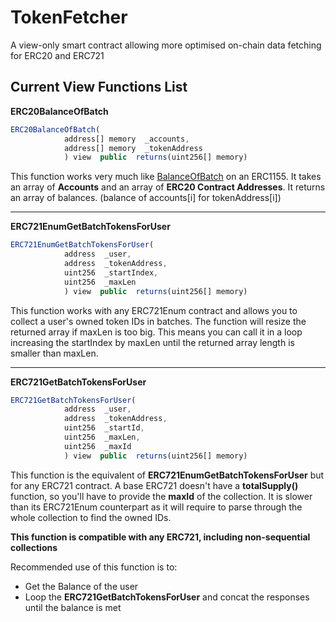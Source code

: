 
# TokenFetcher

A view-only smart contract allowing more optimised on-chain data fetching for ERC20 and ERC721

## Current View Functions List

**ERC20BalanceOfBatch**
```js
ERC20BalanceOfBatch(
			address[] memory  _accounts,
			address[] memory  _tokenAddress
			) view  public  returns(uint256[] memory)
```
This function works very much like [BalanceOfBatch](https://docs.openzeppelin.com/contracts/3.x/api/token/erc1155#IERC1155-balanceOfBatch-address---uint256---) on an ERC1155.
It takes an array of **Accounts** and an array of **ERC20 Contract Addresses**.
It returns an array of balances. (balance of accounts[i] for tokenAddress[i])

---

**ERC721EnumGetBatchTokensForUser**
```js
ERC721EnumGetBatchTokensForUser(
			address  _user,
			address  _tokenAddress,
			uint256  _startIndex,
			uint256  _maxLen
			) view  public  returns(uint256[] memory)
```
This function works with any ERC721Enum contract and allows you to collect a user's owned token IDs in batches. 
The function will resize the returned array if maxLen is too big. This means you can call it in a loop increasing the startIndex by maxLen until the returned array length is smaller than maxLen.

---

**ERC721GetBatchTokensForUser**
```js
ERC721GetBatchTokensForUser(
			address  _user,
			address  _tokenAddress,
			uint256  _startId,
			uint256  _maxLen,
			uint256  _maxId
			) view  public  returns(uint256[] memory)
```
This function is the equivalent of **ERC721EnumGetBatchTokensForUser** but for any ERC721 contract. A base ERC721 doesn't have a **totalSupply()** function, so you'll have to provide the **maxId** of the collection.
It is slower than its ERC721Enum counterpart as it will require to parse through the whole collection to find the owned IDs.

**This function is compatible with any ERC721, including non-sequential collections**

Recommended use of this function is to:
- Get the Balance of the user
- Loop the **ERC721GetBatchTokensForUser** and concat the responses until the balance is met
